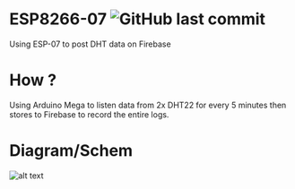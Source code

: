 # ESP8266-07 <img alt="GitHub last commit" src="https://img.shields.io/github/last-commit/altaiirdesmond/ESP8266-07.svg?style=flat-square">

Using ESP-07 to post DHT data on Firebase

# How ?
Using Arduino Mega to listen data from 2x DHT22 for every 5 minutes then stores to Firebase to record the entire logs.

# Diagram/Schem
![alt text](https://github.com/kimaurellano/Ambient-Sensor/blob/master/schem/Schematic.png)
